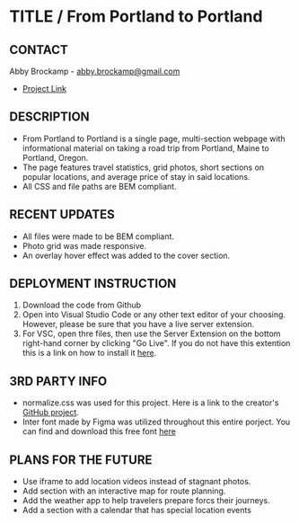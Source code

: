 # TITLE / From Portland to Portland

## CONTACT
Abby Brockamp - abby.brockamp@gmail.com
* [Project Link](https://abbybrockamp.github.io/From-Portland-to-Portland/)


## DESCRIPTION

* From Portland to Portland is a single page, multi-section webpage with informational material on taking a road trip from Portland, Maine to Portland, Oregon.
* The page features travel statistics, grid photos, short sections on popular locations, and average price of stay in said locations. 
* All CSS and file paths are BEM compliant.


## RECENT UPDATES

* All files were made to be BEM compliant.
* Photo grid was made responsive.
* An overlay hover effect was added to the cover section. 


## DEPLOYMENT INSTRUCTION

1. Download the code from Github
2. Open into Visual Studio Code or any other text editor of your choosing. However, please be sure that you have a live server extension.
3. For VSC, open thre files, then use the Server Extension on the bottom right-hand corner by clicking "Go Live". If you do not have this extention this is a link on how to install it [here](https://marketplace.visualstudio.com/items?itemName=ritwickdey.LiveServer).


## 3RD PARTY INFO

* normalize.css was used for this project. Here is a link to the creator's [GitHub project](https://necolas.github.io/normalize.css/).
* Inter font made by Figma was utilized throughout this entire porject. You can find and download this free font [here](https://rsms.me/inter/)


## PLANS FOR THE FUTURE

* Use iframe to add location videos instead of stagnant photos.
* Add section with an interactive map for route planning.
* Add the weather app to help travelers prepare forcs their journeys.
* Add a section with a calendar that has special location events 

